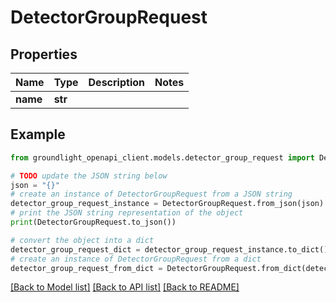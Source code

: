 # DetectorGroupRequest


## Properties

Name | Type | Description | Notes
------------ | ------------- | ------------- | -------------
**name** | **str** |  | 

## Example

```python
from groundlight_openapi_client.models.detector_group_request import DetectorGroupRequest

# TODO update the JSON string below
json = "{}"
# create an instance of DetectorGroupRequest from a JSON string
detector_group_request_instance = DetectorGroupRequest.from_json(json)
# print the JSON string representation of the object
print(DetectorGroupRequest.to_json())

# convert the object into a dict
detector_group_request_dict = detector_group_request_instance.to_dict()
# create an instance of DetectorGroupRequest from a dict
detector_group_request_from_dict = DetectorGroupRequest.from_dict(detector_group_request_dict)
```
[[Back to Model list]](../README.md#documentation-for-models) [[Back to API list]](../README.md#documentation-for-api-endpoints) [[Back to README]](../README.md)


